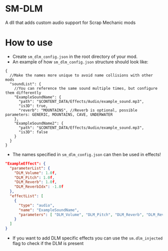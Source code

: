 # SM-DLM
A dll that adds custom audio support for Scrap Mechanic mods

# How to use
- Create `sm_dlm_config.json` in the root directory of your mod.
- An example of how `sm_dlm_config.json` structure should look like:
```jsonc
{
  //Make the names more unique to avoid name collisions with other mods
  "soundList": {
    //You can reference the same sound multiple times, but configure them differently
    "ExampleSoundName": {
      "path": "$CONTENT_DATA/Effects/Audio/example_sound.mp3",
      "is3D": true,
      "reverb": "MOUNTAINS", //Reverb is optional, possible parameters: GENERIC, MOUNTAINS, CAVE, UNDERWATER
    },
    "ExampleSoundName2": {
      "path": "$CONTENT_DATA/Effects/Audio/example_sound.mp3",
      "is3D": false
    }
  }
}
```
- The names specified in `sm_dlm_config.json` can then be used in effects!
```json
"ExampleEffect": {
  "parameterList": {
    "DLM_Volume": 1.0f,
    "DLM_Pitch": 1.0f,
    "DLM_Reverb": 1.0f,
    "DLM_ReverbIdx": -1.0f
  },
  "effectList": [
    {
      "type": "audio",
      "name": "ExampleSoundName",
      "parameters": [ "DLM_Volume", "DLM_Pitch", "DLM_Reverb", "DLM_ReverbIdx" ]
    }
  ]
}
```
- If you want to add DLM specific effects you can use the `sm.dlm_injected` flag to check if the DLM is present
